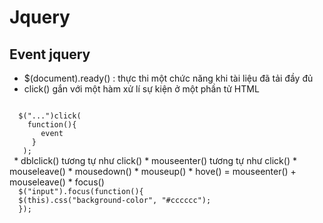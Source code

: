 # Jquery
## Event jquery
* $(document).ready() : thực thi một chức năng khi tài liệu đã tải đầy đủ
* click() gắn với một hàm xử lí sự kiện ở một phần tử HTML
<code> 
  $("...")click(
    function(){
       event
     }
   );
 </code>  
* dblclick() tương tự như click()
* mouseenter() tương tự như click()
* mouseleave()
* mousedown()
* mouseup()
* hove() =  mouseenter() + mouseleave()
* focus() 
<code>
  $("input").focus(function(){
  $(this).css("background-color", "#cccccc");
  });
</code>
